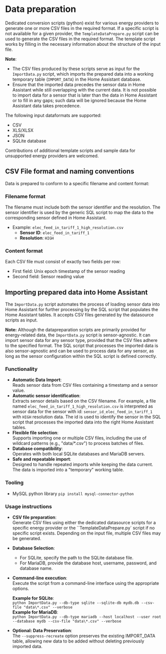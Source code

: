 # Data preparation

Dedicated conversion scripts (python) exist for various energy providers to generate one or more CSV files in the required format.
If a specific script is not available for a given provider, the `TemplateDataPrepare.py` script can be used to generate the CSV files in the required format.
The template script works by filling in the necessary information about the structure of the input file.

**Note**:
- The CSV files produced by these scripts serve as input for the `ImportData.py` script, which imports the prepared data into a working temporary table (`IMPORT_DATA`) in the Home Assistant database.
- Ensure that the imported data precedes the sensor data in Home Assistant while still overlapping with the current data. It is not possible to import data for a sensor that is later than the data in Home Assistant or to fill in any gaps; such data will be ignored because the Home Assistant data takes precedence.


The following input dataformats are supported:
- CSV
- XLS/XLSX
- JSON
- SQLite database

Contributions of additional template scripts and sample data for unsupported energy providers are welcomed.

## CSV File format and naming conventions
Data is prepared to conform to a specific filename and content format:

### Filename format
The filename must include both the sensor identifier and the resolution.
The sensor identifier is used by the generic SQL script to map the data to the corresponding sensor defined in Home Assistant.

- Example: `elec_feed_in_tariff_1_high_resolution.csv`
    - **Sensor ID**: `elec_feed_in_tariff_1`
    - **Resolution**: `HIGH`

### Content format
Each CSV file must consist of exactly two fields per row:
- First field: Unix epoch timestamp of the sensor reading
- Second field: Sensor reading value

## Importing prepared data into Home Assistant

The `ImportData.py` script automates the process of loading sensor data into Home Assistant for further processing by the SQL script that populates the Home Assistant tables.
It accepts CSV files generated by the datasource scripts as input.

**Note:** Although the datapreparation scripts are primarily provided for energy-related data, the `ImportData.py` script is sensor-agnostic.
It can import sensor data for any sensor type, provided that the CSV files adhere to the specified format.
The SQL script that processes the imported data is also sensor-agnostic and can be used to process data for any sensor, as long as the sensor configuration within the SQL script is defined correctly.

### Functionality
- **Automatic Data Import**:<br>
  Reads sensor data from CSV files containing a timestamp and a sensor value.
- **Automatic sensor identification**:<br>
  Extracts sensor details based on the CSV filename. For example, a file named `elec_feed_in_tariff_1_high_resolution.csv` is interpreted as sensor data for the sensor with id: `sensor_id_elec_feed_in_tariff_1` with `HIGH` resolution data.
The id is used to identify the sensor in the SQL script that processes the imported data into the right Home Assistant tables.
- **Flexible file selection**:<br>
  Supports importing one or multiple CSV files, including the use of wildcard patterns (e.g., "data/*.csv") to process batches of files.
- **Database compatibility**:<br>
  Operates with both local SQLite databases and MariaDB servers.
- **Safe and repeatable import**:<br>
  Designed to handle repeated imports while keeping the data current. The data is imported into a "temporary" working table.

### Tooling
- MySQL python library ```pip install mysql-connector-python```
 
### Usage instructions
- **CSV file preparation**:<br>
  Generate CSV files using either the dedicated datasource scripts for a specific energy provider or the ``TemplateDataPrepare.py` script if no specific script exists.
Depending on the input file, multiple CSV files may be generated.
- **Database Selection**:<br>
    - For SQLite, specify the path to the SQLite database file.
    - For MariaDB, provide the database host, username, password, and database name.
- **Command-line execution**:<br>
  Execute the script from a command-line interface using the appropriate options.

  **Example for SQLite**:<br>
  ```python ImportData.py --db-type sqlite --sqlite-db mydb.db --csv-file "data\*.csv" --verbose```<br>
  **Example for MariaDB**:<br>
  ```python ImportData.py --db-type mariadb --host localhost --user root --database mydb --csv-file "data\*.csv" --verbose```<br>
- **Optional: Data Preservation**:<br>
  The `--suppress-recreate` option preserves the existing IMPORT_DATA table, allowing new data to be added without deleting previously imported data.